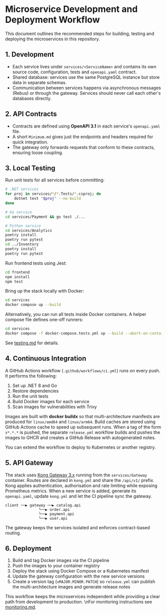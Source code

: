 # Microservice Development and Deployment Workflow

This document outlines the recommended steps for building, testing and deploying the microservices in this repository.

## 1. Development

- Each service lives under `services/<ServiceName>` and contains its own source code, configuration, tests and `openapi.yaml` contract.
- Shared database: services use the same PostgreSQL instance but store data in separate schemas.
- Communication between services happens via asynchronous messages (Rebus) or through the gateway. Services should never call each other's databases directly.

## 2. API Contracts

- Contracts are defined using **OpenAPI 3.1** in each service's `openapi.yaml` file.
- A short `Minimum.md` gives just the endpoints and headers required for quick integration.
- The gateway only forwards requests that conform to these contracts, ensuring loose coupling.

## 3. Local Testing

Run unit tests for all services before committing:

```bash
# .NET services
for proj in services/*/*.Tests/*.csproj; do
    dotnet test "$proj" --no-build
done

# Go service
cd services/Payment && go test ./...

# Python service
cd services/Analytics
poetry install
poetry run pytest
cd ../Inventory
poetry install
poetry run pytest
```

Run frontend tests using Jest:

```bash
cd frontend
npm install
npm test
```

Bring up the stack locally with Docker:

```bash
cd services
docker compose up --build
```

Alternatively, you can run all tests inside Docker containers. A helper compose
file defines one-off runners:

```bash
cd services
docker compose -f docker-compose.tests.yml up --build --abort-on-container-exit
```

See [testing.md](testing.md) for details.

## 4. Continuous Integration

A GitHub Actions workflow (`.github/workflows/ci.yml`) runs on every push. It performs the following:

1. Set up .NET 8 and Go
2. Restore dependencies
3. Run the unit tests
4. Build Docker images for each service
5. Scan images for vulnerabilities with Trivy

Images are built with **docker buildx** so that multi-architecture manifests
are produced for `linux/amd64` and `linux/arm64`. Build caches are stored using
GitHub Actions cache to speed up subsequent runs. When a tag of the form
`v*.*.*` is pushed, the separate `release.yml` workflow builds and pushes the
images to GHCR and creates a GitHub Release with autogenerated notes.

You can extend the workflow to deploy to Kubernetes or another registry.

## 5. API Gateway

The stack uses [Kong Gateway 3.x](https://docs.konghq.com/gateway/) running from the `services/Gateway` container. Routes are declared in `kong.yml` and share the `/api/v1/` prefix. Kong applies authentication, authorisation and rate limiting while exposing Prometheus metrics. When a new service is added, generate its `openapi.yaml`, update `kong.yml` and let the CI pipeline sync the gateway.

```
client ──▶ gateway ──▶ catalog.api
               └──▶ order.api
               └──▶ payment.api
               └──▶ user.api
```

The gateway keeps the services isolated and enforces contract-based routing.

## 6. Deployment

1. Build and tag Docker images via the CI pipeline
2. Push the images to your container registry
3. Deploy the stack using Docker Compose or a Kubernetes manifest
4. Update the gateway configuration with the new service versions
5. Create a version tag (`vMAJOR.MINOR.PATCH`) so `release.yml` can publish the
   multi-architecture images and generate release notes

This workflow keeps the microservices independent while providing a clear path from development to production.
\nFor monitoring instructions see [monitoring.md](monitoring.md).
